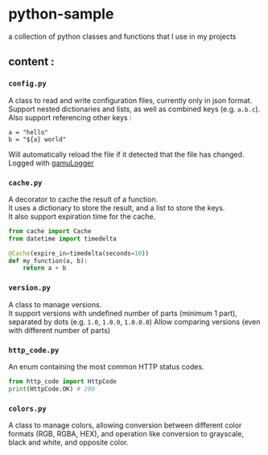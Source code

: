 # python-sample
a collection of python classes and functions that I use in my projects

## content : 

### `config.py`

A class to read and write configuration files, currently only in json format.  
Support nested dictionaries and lists, as well as combined keys (e.g. `a.b.c`).  
Also support referencing other keys :
```properties
a = "hello"
b = "${a} world"
```
Will automatically reload the file if it detected that the file has changed.  
Logged with [gamuLogger](https://github.com/T0ine34/gamuLogger)

### `cache.py`

A decorator to cache the result of a function.  
It uses a dictionary to store the result, and a list to store the keys.  
It also support expiration time for the cache.
```python
from cache import Cache
from datetime import timedelta

@Cache(expire_in=timedelta(seconds=10))
def my_function(a, b):
    return a + b
```

### `version.py`

A class to manage versions.  
It support versions with undefined number of parts (minimum 1 part), separated by dots (e.g. `1.0`, `1.0.0`, `1.0.0.0`)
Allow comparing versions (even with different number of parts)

### `http_code.py`

An enum containing the most common HTTP status codes.
```python
from http_code import HttpCode
print(HttpCode.OK) # 200
```

### `colors.py`

A class to manage colors, allowing conversion between different color formats (RGB, RGBA, HEX), and operation like conversion to grayscale, black and white, and opposite color.
